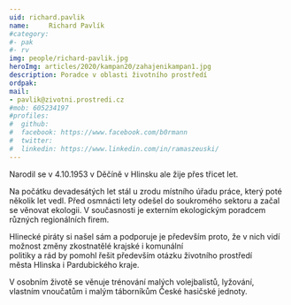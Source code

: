 ```yaml
---
uid: richard.pavlik
name:     Richard Pavlík
#category:                 
#- pak
#- rv
img: people/richard-pavlik.jpg
heroImg: articles/2020/kampan20/zahajenikampan1.jpg
description: Poradce v oblasti životního prostředí
ordpak:
mail:
- pavlik@zivotni.prostredi.cz 
#mob: 605234197
#profiles:
#  github:
#  facebook: https://www.facebook.com/b0rmann
#  twitter:
#  linkedin: https://www.linkedin.com/in/ramaszeuski/
---
```

Narodil se v 4.10.1953 v Děčíně v Hlinsku ale žije přes třicet let.

Na počátku devadesátých let stál u zrodu místního úřadu práce, 
který poté několik let vedl. Před osmnácti lety odešel do soukromého 
sektoru a začal se věnovat ekologii. V současnosti je externím 
ekologickým poradcem různých regionálních firem.

Hlinecké piráty si našel sám a podporuje je především proto, 
že v nich vidí možnost změny zkostnatělé krajské i komunální  
politiky a rád by pomohl řešit především otázku životního prostředí  
města Hlinska i Pardubického kraje.

V osobním životě se věnuje trénování malých volejbalistů, lyžování,  
vlastním vnoučatům  i malým táborníkům České hasičské jednoty.
